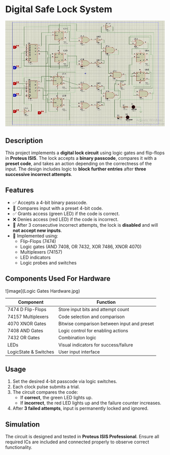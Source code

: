 # Digital Safe Lock System

![image](https://github.com/A-Alashker/Binary-Lock-/blob/main/Binary%20Lock%20Design.jpg?raw=true)


## Description

This project implements a **digital lock circuit** using logic gates and flip-flops in **Proteus ISIS**. The lock accepts a **binary passcode**, compares it with a **preset code**, and takes an action depending on the correctness of the input. The design includes logic to **block further entries** after **three successive incorrect attempts**.

## Features

- ✅ Accepts a 4-bit binary passcode.
- 🔐 Compares input with a preset 4-bit code.
- ✅ Grants access (green LED) if the code is correct.
- ❌ Denies access (red LED) if the code is incorrect.
- 🚫 After 3 consecutive incorrect attempts, the lock is **disabled** and will **not accept new inputs**.
- 🧠 Implemented using:
  - Flip-Flops (7474)
  - Logic gates (AND 7408, OR 7432, XOR 7486, XNOR 4070)
  - Multiplexers (74157)
  - LED indicators
  - Logic probes and switches

## Components Used For Hardware

![image](Logic Gates Hardware.jpg)


| Component | Function |
|----------|----------|
| 7474 D Flip-Flops | Store input bits and attempt count |
| 74157 Multiplexers | Code selection and comparison |
| 4070 XNOR Gates | Bitwise comparison between input and preset |
| 7408 AND Gates | Logic control for enabling actions |
| 7432 OR Gates | Combination logic |
| LEDs | Visual indicators for success/failure |
| LogicState & Switches | User input interface |

## Usage

1. Set the desired 4-bit passcode via logic switches.
2. Each clock pulse submits a trial.
3. The circuit compares the code:
   - If **correct**, the green LED lights up.
   - If **incorrect**, the red LED lights up and the failure counter increases.
4. After **3 failed attempts**, input is permanently locked and ignored.

## Simulation

The circuit is designed and tested in **Proteus ISIS Professional**. Ensure all required ICs are included and connected properly to observe correct functionality.




